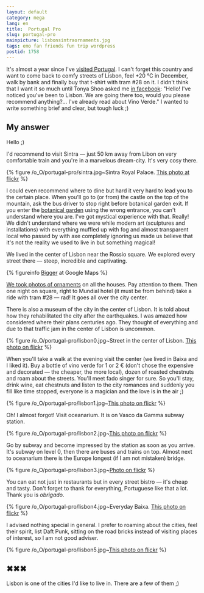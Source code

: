 ```yaml
---
layout: default
category: mega
lang: en
title:  Portugal Pro
slug: portugal-pro
mainpicture: lisbonsintraornaments.jpg
tags: emo fan friends fun trip wordpress 
postid: 1758
---
```



It's almost a year since I've [visited Portugal](http://mega.genn.org/2008/boas-lisboa). I can't forget this country and want to come back to comfy streets of Lisbon, feel +20 °C in December, walk by bank and finally buy that t-shirt with tram #28 on it. I didn't think that I want it so much until Tonya Shoo asked me [in facebook](http://www.facebook.com/genn.osypenko/): "Hello! I've noticed you've been to Lisbon. We are going there too, would you please recommend anything?… I've already read about Vino Verde." I wanted to write something brief and clear, but tough luck ;)<!--more-->


## My answer

Hello ;)

I'd recommend to visit Sintra — just 50 km away from Libon on very comfortable train and you're in a marvelous dream-city. It's very cosy there.



{% figure /o_O/portugal-pro/sintra.jpg~Sintra Royal Palace. [This photo at flickr](http://www.flickr.com/photos/genn-org/4053512278/) %}



I could even recommend where to dine but hard it very hard to lead you to the certain place. When you'll go to (or from) the castle on the top of the mountain, ask the bus driver to stop right before botanical garden exit. If you enter the [botanical garden](http://www.flickr.com/photos/genn-org/tags/botanicalgarden/) using the wrong entrance, you can't understand where you are. I've got mystical experience with that. Really! We didn't understand where we were while modern art (sculptures and installations) with everything muffled up with fog and almost transparent local who passed by with axe completely ignoring us made us believe that it's not the reality we used to live in but something magical!

We lived in the center of Lisbon near the Rossio square. We explored every street there — steep, incredible and captivating.

<!--<iframe width="100%" height="400" frameborder="0" scrolling="no" marginheight="0" marginwidth="0" src="http://maps.google.com/maps?cbp=11,313.87,,0,10.12&amp;cbll=38.711868,-9.130938&amp;layer=c&amp;ie=UTF8&amp;panoid=jCYKYxGKjmvHFF3KBRP2JQ&amp;source=embed&amp;ll=38.710906,-9.130937&amp;spn=0.003349,0.006824&amp;z=17&amp;output=svembed"></iframe>-->


{% figureinfo <a href="http://maps.google.com/maps?cbp=11,313.87,,0,10.12&amp;cbll=38.711820,-9.130950&amp;ll=38.711820,-9.130950&amp;layer=c">Bigger</a> at Google Maps %}



[We took photos of ornaments](http://www.flickr.com/photos/genn-org/sets/72157616571451626/) on all the houses. Pay attention to them. Then one night on square, right to Mundial hotel (it must be from behind) take a ride with tram #28 — rad! It goes all over the city center.

There is also a museum of the city in the center of Lisbon. It is told about how they rehabilitated the city after the earthquakes. I was amazed how considered where their plans centuries ago. They thought of everything and due to that traffic jam in the center of Lisbon is uncommon.



{% figure /o_O/portugal-pro/lisbon0.jpg~Street in the center of Lisbon. <a href="http://www.flickr.com/photos/genn-org/3129800317/">This photo on flickr</a> %}



When you'll take a walk at the evening visit the center (we lived in Baixa and I liked it). Buy a bottle of vino verde for 1 or 2 € (don't chose the expensive and decorated — the cheaper, the more local), dozen of roasted chestnuts and roam about the streets. You'll meet fado singer for sure. So you'll stay, drink wine, eat chestnuts and listen to the city romances and suddenly you fill like time stopped, everyone is a magician and the love is in the air ;)



{% figure /o_O/portugal-pro/lisbon1.jpg~<a href="http://www.flickr.com/photos/genn-org/3129795551/">This photo on flickr</a> %}



Oh! I almost forgot! Visit oceanarium. It is on Vasco da Gamma subway station.



{% figure /o_O/portugal-pro/lisbon2.jpg~<a href="http://www.flickr.com/photos/genn-org/3129805521/in/set-72157616572570642/">This photo on flickr</a> %}



Go by subway and become impressed by the station as soon as you arrive. It's subway on level 0, then there are buses and trains on top. Almost next to oceanarium there is the Europe longest (if I am not mistaken) bridge. 



{% figure /o_O/portugal-pro/lisbon3.jpg~<a href="http://www.flickr.com/photos/genn-org/3129802427/in/set-72157616572570642/">Photo on flickr</a> %}



You can eat not just in restaurants but in every street bistro — it's cheap and tasty. Don't forget to thank for everything, Portuguese like that a lot. Thank you is <i>obrigado</i>.



{% figure /o_O/portugal-pro/lisbon4.jpg~Everyday Baixa. <a href="http://www.flickr.com/photos/genn-org/3130623302/in/set-72157616572570642/">This photo on flickr</a> %}



I advised nothing special in general. I prefer to roaming about the cities, feel their spirit, list Daft Punk, sitting on the road bricks instead of visiting places of interest, so I am not good adviser.



{% figure /o_O/portugal-pro/lisbon5.jpg~<a href="http://www.flickr.com/photos/genn-org/3129800975/in/set-72157616572570642/">This photo on flickr</a> %}





## ✖✖✖

Lisbon is one of the cities I'd like to live in. There are a few of them ;)